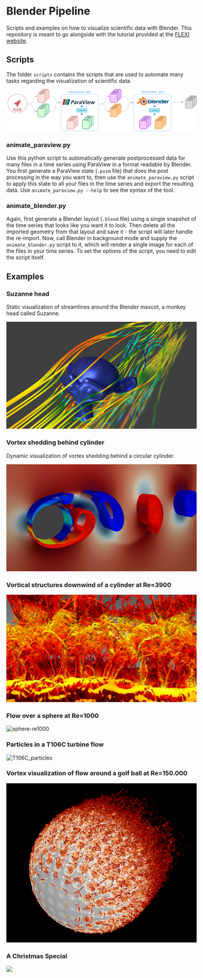 # Blender Pipeline

Scripts and examples on how to visualize scientific data with Blender. This repository is meant to go alongside with the tutorial provided at the [FLEXI website](https://www.flexi-project.org/?page_id=1136).

## Scripts

The folder `scripts` contains the scripts that are used to automate many tasks regarding the visualization of scientific data.

![Visualization pipeline workflow](tutorial/workflow.png)

### animate_paraview.py

Use this python script to automatically generate postprocessed data for many files in a time series using ParaView in a format readable by Blender. 
You first generate a ParaView state (`.pvsm` file) that does the post processing in the way you want to, then use the `animate_paraview.py` script
to apply this state to all your files in the time series and export the resulting data. Use `animate_paraview.py --help`
to see the syntax of the tool.

### animate_blender.py

Again, first generate a Blender layout (`.blend` file) using a single snapshot of the time series that looks like you want it to look. Then delete
all the imported geometry from that layout and save it - the script will later handle the re-import. Now, call Blender in background mode and supply the `animate_blender.py` script to it, which will
render a single image for each of the files in your time series. To set the options of the script, you need to edit the script itself.

## Examples

### Suzanne head

Static visualization of streamlines around the Blender mascot, a monkey head called Suzanne.

![Rendered streamlines around Suzanne head](tutorial/renderSuzanne.png)

### Vortex shedding behind cylinder

Dynamic visualization of vortex shedding behind a circular cylinder.

![Rendered vortex shedding behind circular cylinder](tutorial/renderCylinder.png)



### Vortical structures downwind of a cylinder at Re=3900

![cylinder_re3900](/examples/showcases/cylinder_re3900.png)



### Flow over a sphere at Re=1000

![sphere-re1000](/examples/showcases/sphere-re1000.png)



### Particles in a T106C turbine flow

![T106C_particles](/examples/showcases/T106C_particles.png)

### Vortex visualization of flow around a golf ball at Re=150.000

![golfball](examples/showcases/golfballRe150000.png)

### A Christmas Special
[![](http://img.youtube.com/vi/dMEGOc6rdFQ/0.jpg)](http://www.youtube.com/watch?v=dMEGOc6rdFQ "Santa Flexi")
